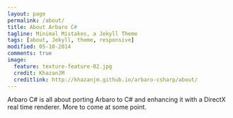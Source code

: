 ```yaml
---
layout: page
permalink: /about/
title: About Arbaro C#
tagline: Minimal Mistakes, a Jekyll Theme
tags: [about, Jekyll, theme, responsive]
modified: 05-10-2014
comments: true
image:
  feature: texture-feature-02.jpg
  credit: KhazanJM
  creditlink: http://khazanjm.github.io/arbaro-csharp/about/
---
```


Arbaro C# is all about porting Arbaro to C# and enhancing it with a DirectX real time renderer. 
More to come at some point.
